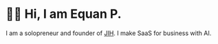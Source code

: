 # 👋🏼 Hi, I am Equan P.

I am a solopreneur and founder of [JIH](https://junwatu.com). I make SaaS for business with AI.

